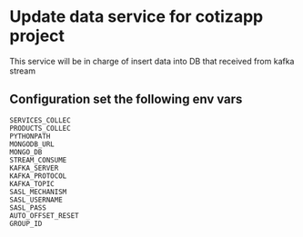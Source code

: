# Update data service for cotizapp project

This service will be in charge of insert data into DB that received from kafka stream

## Configuration set the following env vars
    SERVICES_COLLEC
    PRODUCTS_COLLEC
    PYTHONPATH
    MONGODB_URL
    MONGO_DB
    STREAM_CONSUME
    KAFKA_SERVER
    KAFKA_PROTOCOL
    KAFKA_TOPIC
    SASL_MECHANISM
    SASL_USERNAME
    SASL_PASS
    AUTO_OFFSET_RESET
    GROUP_ID